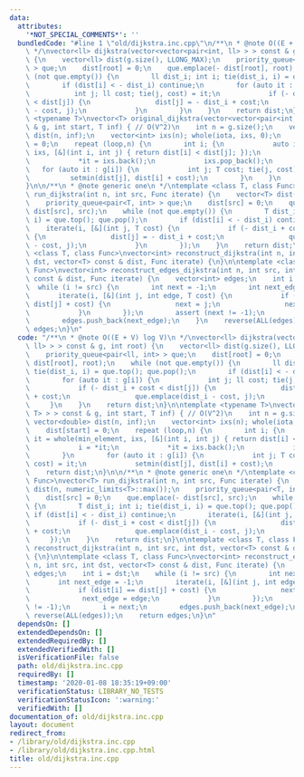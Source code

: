 ```yaml
---
data:
  attributes:
    '*NOT_SPECIAL_COMMENTS*': ''
  bundledCode: "#line 1 \"old/dijkstra.inc.cpp\"\n/**\n * @note O((E + V) log V)\n\
    \ */\nvector<ll> dijkstra(vector<vector<pair<int, ll> > > const & g, int root)\
    \ {\n    vector<ll> dist(g.size(), LLONG_MAX);\n    priority_queue<pair<ll, int>\
    \ > que;\n    dist[root] = 0;\n    que.emplace(- dist[root], root);\n    while\
    \ (not que.empty()) {\n        ll dist_i; int i; tie(dist_i, i) = que.top(); que.pop();\n\
    \        if (dist[i] < - dist_i) continue;\n        for (auto it : g[i]) {\n \
    \           int j; ll cost; tie(j, cost) = it;\n            if (- dist_i + cost\
    \ < dist[j]) {\n                dist[j] = - dist_i + cost;\n                que.emplace(dist_i\
    \ - cost, j);\n            }\n        }\n    }\n    return dist;\n}\n\ntemplate\
    \ <typename T>\nvector<T> original_dijkstra(vector<vector<pair<int, T> > > const\
    \ & g, int start, T inf) { // O(V^2)\n    int n = g.size();\n    vector<double>\
    \ dist(n, inf);\n    vector<int> ixs(n); whole(iota, ixs, 0);\n    dist[start]\
    \ = 0;\n    repeat (loop,n) {\n        int i; {\n            auto it = whole(min_element,\
    \ ixs, [&](int i, int j) { return dist[i] < dist[j]; });\n            i = *it;\n\
    \            *it = ixs.back();\n            ixs.pop_back();\n        }\n     \
    \   for (auto it : g[i]) {\n            int j; T cost; tie(j, cost) = it;\n  \
    \          setmin(dist[j], dist[i] + cost);\n        }\n    }\n    return dist;\n\
    }\n\n/**\n * @note generic one\n */\ntemplate <class T, class Func>\nvector<T>\
    \ run_dijkstra(int n, int src, Func iterate) {\n    vector<T> dist(n, numeric_limits<T>::max());\n\
    \    priority_queue<pair<T, int> > que;\n    dist[src] = 0;\n    que.emplace(-\
    \ dist[src], src);\n    while (not que.empty()) {\n        T dist_i; int i; tie(dist_i,\
    \ i) = que.top(); que.pop();\n        if (dist[i] < - dist_i) continue;\n    \
    \    iterate(i, [&](int j, T cost) {\n            if (- dist_i + cost < dist[j])\
    \ {\n                dist[j] = - dist_i + cost;\n                que.emplace(dist_i\
    \ - cost, j);\n            }\n        });\n    }\n    return dist;\n}\n\ntemplate\
    \ <class T, class Func>\nvector<int> reconstruct_dijkstra(int n, int src, int\
    \ dst, vector<T> const & dist, Func iterate) {\n}\n\ntemplate <class T, class\
    \ Func>\nvector<int> reconstruct_edges_dijkstra(int n, int src, int dst, vector<T>\
    \ const & dist, Func iterate) {\n    vector<int> edges;\n    int i = dst;\n  \
    \  while (i != src) {\n        int next = -1;\n        int next_edge = -1;\n \
    \       iterate(i, [&](int j, int edge, T cost) {\n            if (dist[i] ==\
    \ dist[j] + cost) {\n                next = j;\n                next_edge = edge;\n\
    \            }\n        });\n        assert (next != -1);\n        i = next;\n\
    \        edges.push_back(next_edge);\n    }\n    reverse(ALL(edges));\n    return\
    \ edges;\n}\n"
  code: "/**\n * @note O((E + V) log V)\n */\nvector<ll> dijkstra(vector<vector<pair<int,\
    \ ll> > > const & g, int root) {\n    vector<ll> dist(g.size(), LLONG_MAX);\n\
    \    priority_queue<pair<ll, int> > que;\n    dist[root] = 0;\n    que.emplace(-\
    \ dist[root], root);\n    while (not que.empty()) {\n        ll dist_i; int i;\
    \ tie(dist_i, i) = que.top(); que.pop();\n        if (dist[i] < - dist_i) continue;\n\
    \        for (auto it : g[i]) {\n            int j; ll cost; tie(j, cost) = it;\n\
    \            if (- dist_i + cost < dist[j]) {\n                dist[j] = - dist_i\
    \ + cost;\n                que.emplace(dist_i - cost, j);\n            }\n   \
    \     }\n    }\n    return dist;\n}\n\ntemplate <typename T>\nvector<T> original_dijkstra(vector<vector<pair<int,\
    \ T> > > const & g, int start, T inf) { // O(V^2)\n    int n = g.size();\n   \
    \ vector<double> dist(n, inf);\n    vector<int> ixs(n); whole(iota, ixs, 0);\n\
    \    dist[start] = 0;\n    repeat (loop,n) {\n        int i; {\n            auto\
    \ it = whole(min_element, ixs, [&](int i, int j) { return dist[i] < dist[j]; });\n\
    \            i = *it;\n            *it = ixs.back();\n            ixs.pop_back();\n\
    \        }\n        for (auto it : g[i]) {\n            int j; T cost; tie(j,\
    \ cost) = it;\n            setmin(dist[j], dist[i] + cost);\n        }\n    }\n\
    \    return dist;\n}\n\n/**\n * @note generic one\n */\ntemplate <class T, class\
    \ Func>\nvector<T> run_dijkstra(int n, int src, Func iterate) {\n    vector<T>\
    \ dist(n, numeric_limits<T>::max());\n    priority_queue<pair<T, int> > que;\n\
    \    dist[src] = 0;\n    que.emplace(- dist[src], src);\n    while (not que.empty())\
    \ {\n        T dist_i; int i; tie(dist_i, i) = que.top(); que.pop();\n       \
    \ if (dist[i] < - dist_i) continue;\n        iterate(i, [&](int j, T cost) {\n\
    \            if (- dist_i + cost < dist[j]) {\n                dist[j] = - dist_i\
    \ + cost;\n                que.emplace(dist_i - cost, j);\n            }\n   \
    \     });\n    }\n    return dist;\n}\n\ntemplate <class T, class Func>\nvector<int>\
    \ reconstruct_dijkstra(int n, int src, int dst, vector<T> const & dist, Func iterate)\
    \ {\n}\n\ntemplate <class T, class Func>\nvector<int> reconstruct_edges_dijkstra(int\
    \ n, int src, int dst, vector<T> const & dist, Func iterate) {\n    vector<int>\
    \ edges;\n    int i = dst;\n    while (i != src) {\n        int next = -1;\n \
    \       int next_edge = -1;\n        iterate(i, [&](int j, int edge, T cost) {\n\
    \            if (dist[i] == dist[j] + cost) {\n                next = j;\n   \
    \             next_edge = edge;\n            }\n        });\n        assert (next\
    \ != -1);\n        i = next;\n        edges.push_back(next_edge);\n    }\n   \
    \ reverse(ALL(edges));\n    return edges;\n}\n"
  dependsOn: []
  extendedDependsOn: []
  extendedRequiredBy: []
  extendedVerifiedWith: []
  isVerificationFile: false
  path: old/dijkstra.inc.cpp
  requiredBy: []
  timestamp: '2020-01-08 18:35:19+09:00'
  verificationStatus: LIBRARY_NO_TESTS
  verificationStatusIcon: ':warning:'
  verifiedWith: []
documentation_of: old/dijkstra.inc.cpp
layout: document
redirect_from:
- /library/old/dijkstra.inc.cpp
- /library/old/dijkstra.inc.cpp.html
title: old/dijkstra.inc.cpp
---
```

